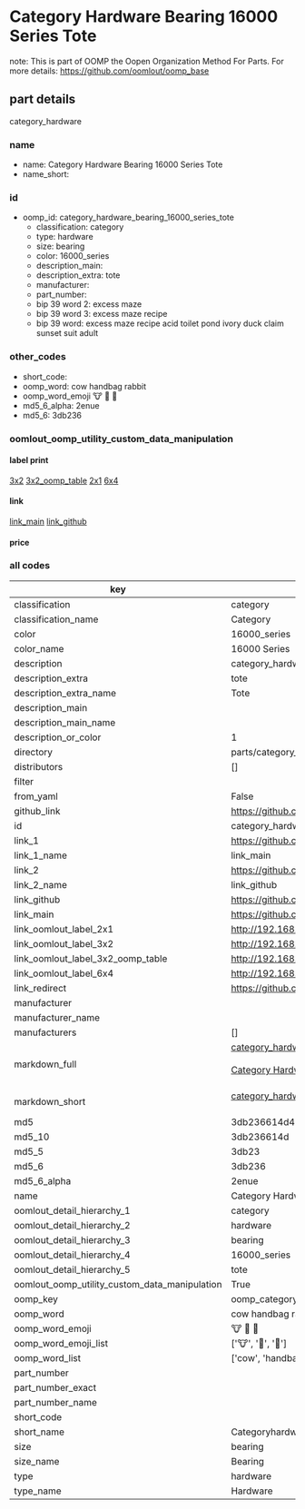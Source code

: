 # Category Hardware Bearing 16000 Series Tote  

note: This is part of OOMP the Oopen Organization Method For Parts. For more details: https://github.com/oomlout/oomp_base

##  part details
  



category_hardware



### name
* name: Category Hardware Bearing 16000 Series Tote
* name_short: 
### id
* oomp_id: category_hardware_bearing_16000_series_tote
  * classification: category
  * type: hardware
  * size: bearing
  * color: 16000_series
  * description_main: 
  * description_extra: tote
  * manufacturer: 
  * part_number: 
  * bip 39 word 2: excess maze
  * bip 39 word 3: excess maze recipe
  * bip 39 word: excess maze recipe acid toilet pond ivory duck claim sunset suit adult

### other_codes
* short_code: 
* oomp_word: cow handbag rabbit
* oomp_word_emoji :cow: :handbag: :rabbit:
* md5_6_alpha: 2enue
* md5_6: 3db236






### oomlout_oomp_utility_custom_data_manipulation
#### label print
[3x2](http://192.168.1.245:1112/?label=oomp%202enue)
[3x2_oomp_table](http://192.168.1.108:1112/?label=oomp%202enue)
[2x1](http://192.168.1.242:1112/?label=oomp%202enue)
[6x4](http://192.168.1.55:1112/?label=oomp%202enue)    

#### link

[link_main](https://github.com/oomlout/oomlout_oomp_version_1_messy/tree/main/parts/category_hardware_bearing_16000_series_tote) [link_github](https://github.com/oomlout/oomlout_oomp_version_1_messy/tree/main/parts/category_hardware_bearing_16000_series_tote)                             

#### price







### all codes 
| key | value |  
| --- | --- |  
| classification | category |  
| classification_name | Category |  
| color | 16000_series |  
| color_name | 16000 Series |  
| description | category_hardware |  
| description_extra | tote |  
| description_extra_name | Tote |  
| description_main |  |  
| description_main_name |  |  
| description_or_color | 1  |  
| directory | parts/category_hardware_bearing_16000_series_tote |  
| distributors | [] |  
| filter |  |  
| from_yaml | False |  
| github_link | https://github.com/oomlout/oomlout_oomp_part_src/tree/main/parts/category_hardware_bearing_16000_series_tote |  
| id | category_hardware_bearing_16000_series_tote |  
| link_1 | https://github.com/oomlout/oomlout_oomp_version_1_messy/tree/main/parts/category_hardware_bearing_16000_series_tote |  
| link_1_name | link_main |  
| link_2 | https://github.com/oomlout/oomlout_oomp_version_1_messy/tree/main/parts/category_hardware_bearing_16000_series_tote |  
| link_2_name | link_github |  
| link_github | https://github.com/oomlout/oomlout_oomp_version_1_messy/tree/main/parts/category_hardware_bearing_16000_series_tote |  
| link_main | https://github.com/oomlout/oomlout_oomp_version_1_messy/tree/main/parts/category_hardware_bearing_16000_series_tote |  
| link_oomlout_label_2x1 | http://192.168.1.242:1112/?label=oomp%202enue |  
| link_oomlout_label_3x2 | http://192.168.1.245:1112/?label=oomp%202enue |  
| link_oomlout_label_3x2_oomp_table | http://192.168.1.108:1112/?label=oomp%202enue |  
| link_oomlout_label_6x4 | http://192.168.1.55:1112/?label=oomp%202enue |  
| link_redirect | https://github.com/oomlout/oomlout_oomp_version_1_messy/tree/main/parts/category_hardware_bearing_16000_series_tote |  
| manufacturer |  |  
| manufacturer_name |  |  
| manufacturers | [] |  
| markdown_full | [category_hardware_bearing_16000_series_tote](none)<br>[](none)<br>[Category Hardware Bearing 16000 Series Tote](none)<br><br> |  
| markdown_short | [category_hardware_bearing_16000_series_tote](none)<br><br> |  
| md5 | 3db236614d43cede9f71e01f67626274 |  
| md5_10 | 3db236614d |  
| md5_5 | 3db23 |  
| md5_6 | 3db236 |  
| md5_6_alpha | 2enue |  
| name | Category Hardware Bearing 16000 Series Tote |  
| oomlout_detail_hierarchy_1 | category |  
| oomlout_detail_hierarchy_2 | hardware |  
| oomlout_detail_hierarchy_3 | bearing |  
| oomlout_detail_hierarchy_4 | 16000_series |  
| oomlout_detail_hierarchy_5 | tote |  
| oomlout_oomp_utility_custom_data_manipulation | True |  
| oomp_key | oomp_category_hardware_bearing_16000_series_tote |  
| oomp_word | cow handbag rabbit |  
| oomp_word_emoji | :cow: :handbag: :rabbit: |  
| oomp_word_emoji_list | [':cow:', ':handbag:', ':rabbit:'] |  
| oomp_word_list | ['cow', 'handbag', 'rabbit'] |  
| part_number |  |  
| part_number_exact |  |  
| part_number_name |  |  
| short_code |  |  
| short_name | Categoryhardware |  
| size | bearing |  
| size_name | Bearing |  
| type | hardware |  
| type_name | Hardware |  
